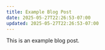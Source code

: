 ```yaml
---
title: Example Blog Post
date: 2025-05-27T22:26:53-07:00
updated: 2025-05-27T22:26:53-07:00
---
```


This is an example blog post.
